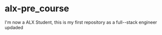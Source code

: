 # alx-pre_course
I'm now a ALX Student, this is my first repository as a full--stack engineer updaded 
